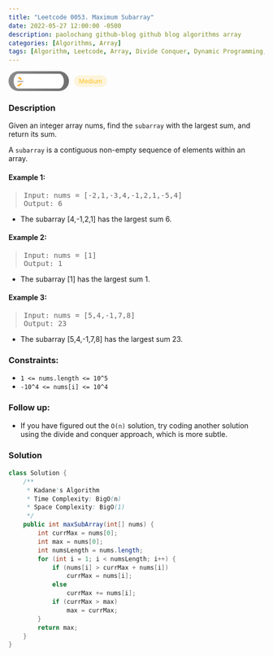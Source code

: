 ```yaml
---
title: "Leetcode 0053. Maximum Subarray"
date: 2022-05-27 12:00:00 -0500
description: paolochang github-blog github blog algorithms array
categories: [Algorithms, Array]
tags: [Algorithm, Leetcode, Array, Divide Conquer, Dynamic Programming, Java]
---
```


<style type='text/css'>
blockquote {
  margin-left: 14px;
}
img {
  left: 0 !important;
  transform: none !important;
  -webkit-transform: none !important;
}
[class*="summary"] {
  display: none;
}
[class*="header"] {
  display: flex;
  flex-direction: row;
  align-items: center;
  gap: 10px;
}
[class*="leet_logo"] {
  height: 29px;
  padding: 5px 10px;
  border-radius: 21px;
  background-color: #f7f7f7;
  background: linear-gradient(90deg, rgba(80,80,80,0.65) 0%, rgba(36,36,36,0.65) 100%);
}
[class*="easy"] {
  color: #00B8A3;
  font-size: 12px;
  padding: 4px 10px;
  border-radius: 21px;
  background-color: rgba(0, 184, 163, 0.15);
}
[class*="medium"] {
  color: #FFC01E;
  font-size: 12px;
  padding: 4px 10px;
  border-radius: 21px;
  background-color: #FFC01E26;
}
</style>

<div class=summary>
  Given an integer array nums, find the `subarray` with the largest sum, and return its sum.
  
  A `subarray` is a contiguous non-empty sequence of elements within an array.　
  
  Example 1:　
  
  Input: nums = [-2,1,-3,4,-1,2,1,-5,4], Output: 6　
</div>

<div id=header class=header>
  <img class=leet_logo src="/assets/img/leetcode_logo.png" alt="Leetcode" />
  <span class=medium>Medium</span>
</div>

### Description

Given an integer array nums, find the `subarray` with the largest sum, and return its sum.

A `subarray` is a contiguous non-empty sequence of elements within an array.

#### Example 1:

> <pre>
> Input: nums = [-2,1,-3,4,-1,2,1,-5,4]
> Output: 6
> </pre>

- The subarray [4,-1,2,1] has the largest sum 6.

#### Example 2:

> <pre>
> Input: nums = [1]
> Output: 1
> </pre>

- The subarray [1] has the largest sum 1.

#### Example 3:

> <pre>
> Input: nums = [5,4,-1,7,8]
> Output: 23
> </pre>

- The subarray [5,4,-1,7,8] has the largest sum 23.

### Constraints:

- `1 <= nums.length <= 10^5`
- `-10^4 <= nums[i] <= 10^4`

### Follow up:

- If you have figured out the `O(n)` solution, try coding another solution using the divide and conquer approach, which is more subtle.

### Solution

```java
class Solution {
    /**
     * Kadane's Algorithm
     * Time Complexity: BigO(n)
     * Space Complexity: BigO(1)
     */
    public int maxSubArray(int[] nums) {
        int currMax = nums[0];
        int max = nums[0];
        int numsLength = nums.length;
        for (int i = 1; i < numsLength; i++) {
            if (nums[i] > currMax + nums[i])
                currMax = nums[i];
            else
                currMax += nums[i];
            if (currMax > max)
                max = currMax;
        }
        return max;
    }
}
```

<script>
  const anchor = document.getElementById("header").querySelector("a");
  anchor.classList.remove("popup");
  anchor.style.cursor = "pointer";
  anchor.setAttribute("target", "_black");
  anchor.setAttribute("href", "https://leetcode.com/problems/maximum-subarray/");
</script>
